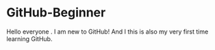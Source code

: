 # GitHub-Beginner
Hello everyone . I am new to GitHub! And I this is also my very first time learning GitHub.
